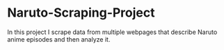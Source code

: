 # Naruto-Scraping-Project
In this project I scrape data from multiple webpages that describe Naruto anime episodes and then analyze it.
